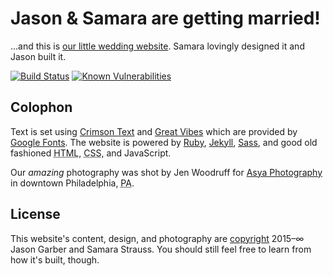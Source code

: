 # Jason & Samara are getting married!

…and this is [our little wedding website](https://jasonandsamara.com). Samara lovingly designed it and Jason built it.

[![Build Status](https://img.shields.io/travis/jgarber623/jasonandsamara.com/master.svg?label=build%20status)](https://travis-ci.org/jgarber623/jasonandsamara.com)
[![Known Vulnerabilities](https://snyk.io/test/github/jgarber623/jasonandsamara.com/badge.svg)](https://snyk.io/test/github/jgarber623/jasonandsamara.com)

## Colophon

Text is set using [Crimson Text](https://fonts.google.com/specimen/Crimson+Text) and [Great Vibes](https://fonts.google.com/specimen/Great+Vibes) which are provided by [Google Fonts](https://fonts.google.com). The website is powered by [Ruby](https://www.ruby-lang.org),  [Jekyll](http://jekyllrb.com), [Sass](http://sass-lang.com), and good old fashioned <abbr title="Hypertext Markup Language">HTML</abbr>, <abbr title="Cascading Style Sheets">CSS</abbr>, and JavaScript.

Our _amazing_ photography was shot by Jen Woodruff for [Asya Photography](https://asyaphotography.com) in downtown Philadelphia, <abbr title="Pennsylvania">PA</abbr>.

## License

This website's content, design, and photography are [copyright](https://github.com/jgarber623/jasonandsamara.com/blob/master/LICENSE) 2015–∞ Jason Garber and Samara Strauss. You should still feel free to learn from how it's built, though.
